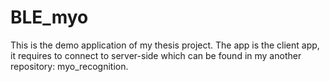# BLE_myo
This is the demo application of my thesis project. The app is the client app, it requires to connect to server-side which can be found in my another repository: myo_recognition.


